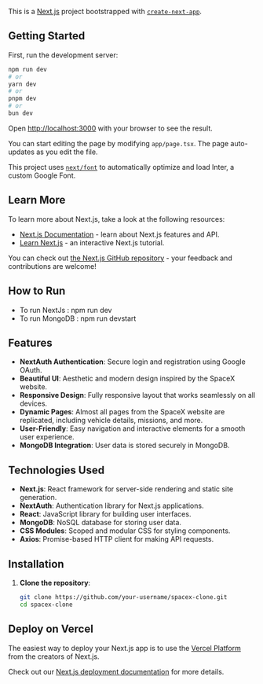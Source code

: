 This is a [Next.js](https://nextjs.org/) project bootstrapped with [`create-next-app`](https://github.com/vercel/next.js/tree/canary/packages/create-next-app).

## Getting Started

First, run the development server:

```bash
npm run dev
# or
yarn dev
# or
pnpm dev
# or
bun dev
```

Open [http://localhost:3000](http://localhost:3000) with your browser to see the result.

You can start editing the page by modifying `app/page.tsx`. The page auto-updates as you edit the file.

This project uses [`next/font`](https://nextjs.org/docs/basic-features/font-optimization) to automatically optimize and load Inter, a custom Google Font.

## Learn More

To learn more about Next.js, take a look at the following resources:

- [Next.js Documentation](https://nextjs.org/docs) - learn about Next.js features and API.
- [Learn Next.js](https://nextjs.org/learn) - an interactive Next.js tutorial.

You can check out [the Next.js GitHub repository](https://github.com/vercel/next.js/) - your feedback and contributions are welcome!

## How to Run

- To run NextJs : npm run dev
- To run MongoDB : npm run devstart

## Features

- **NextAuth Authentication**: Secure login and registration using Google OAuth.
- **Beautiful UI**: Aesthetic and modern design inspired by the SpaceX website.
- **Responsive Design**: Fully responsive layout that works seamlessly on all devices.
- **Dynamic Pages**: Almost all pages from the SpaceX website are replicated, including vehicle details, missions, and more.
- **User-Friendly**: Easy navigation and interactive elements for a smooth user experience.
- **MongoDB Integration**: User data is stored securely in MongoDB.

## Technologies Used

- **Next.js**: React framework for server-side rendering and static site generation.
- **NextAuth**: Authentication library for Next.js applications.
- **React**: JavaScript library for building user interfaces.
- **MongoDB**: NoSQL database for storing user data.
- **CSS Modules**: Scoped and modular CSS for styling components.
- **Axios**: Promise-based HTTP client for making API requests.

## Installation

1. **Clone the repository**:
   ```bash
   git clone https://github.com/your-username/spacex-clone.git
   cd spacex-clone

## Deploy on Vercel

The easiest way to deploy your Next.js app is to use the [Vercel Platform](https://vercel.com/new?utm_medium=default-template&filter=next.js&utm_source=create-next-app&utm_campaign=create-next-app-readme) from the creators of Next.js.

Check out our [Next.js deployment documentation](https://nextjs.org/docs/deployment) for more details.
